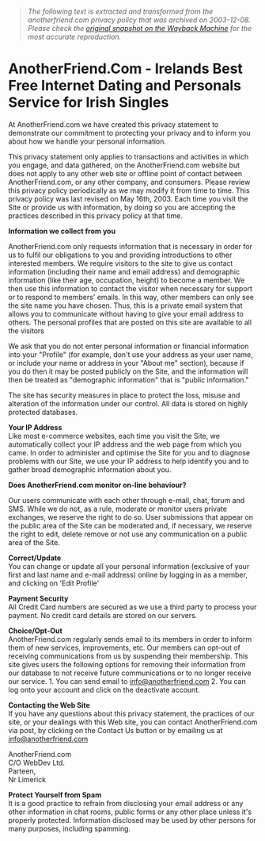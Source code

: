 > *The following text is extracted and transformed from the anotherfriend.com privacy policy that was archived on 2003-12-08. Please check the [original snapshot on the Wayback Machine](https://web.archive.org/web/20031208191825id_/http%3A//www.anotherfriend.com/privacy.cfm) for the most accurate reproduction.*

# AnotherFriend.Com - Irelands Best Free Internet Dating and Personals Service for Irish Singles

At AnotherFriend.com we have created this privacy statement to demonstrate our commitment to protecting your privacy and to inform you about how we handle your personal information. 

This privacy statement only applies to transactions and activities in which you engage, and data gathered, on the AnotherFriend.com website but does not apply to any other web site or offline point of contact between AnotherFriend.com, or any other company, and consumers. Please review this privacy policy periodically as we may modify it from time to time. This privacy policy was last revised on May 16th, 2003. Each time you visit the Site or provide us with information, by doing so you are accepting the practices described in this privacy policy at that time. 

**Information we collect from you**

AnotherFriend.com only requests information that is necessary in order for us to fulfil our obligations to you and providing introductions to other interested members. We require visitors to the site to give us contact information (including their name and email address) and demographic information (like their age, occupation, height) to become a member. We then use this information to contact the visitor when necessary for support or to respond to members' emails. In this way, other members can only see the site name you have chosen. Thus, this is a private email system that allows you to communicate without having to give your email address to others. The personal profiles that are posted on this site are available to all the visitors 

We ask that you do not enter personal information or financial information into your "Profile" (for example, don't use your address as your user name, or include your name or address in your "About me" section), because if you do then it may be posted publicly on the Site, and the information will then be treated as "demographic information" that is "public information." 

The site has security measures in place to protect the loss, misuse and alteration of the information under our control. All data is stored on highly protected databases. 

**Your IP Address**  
Like most e-commerce websites, each time you visit the Site, we automatically collect your IP address and the web page from which you came. In order to administer and optimise the Site for you and to diagnose problems with our Site, we use your IP address to help identify you and to gather broad demographic information about you. 

**Does AnotherFriend.com monitor on-line behaviour?**

Our users communicate with each other through e-mail, chat, forum and SMS. While we do not, as a rule, moderate or monitor users private exchanges, we reserve the right to do so. User submissions that appear on the public area of the Site can be moderated and, if necessary, we reserve the right to edit, delete remove or not use any communication on a public area of the Site. 

**Correct/Update**  
You can change or update all your personal information (exclusive of your first and last name and e-mail address) online by logging in as a member, and clicking on 'Edit Profile' 

**Payment Security**  
All Credit Card numbers are secured as we use a third party to process your payment. No credit card details are stored on our servers. 

**Choice/Opt-Out**  
AnotherFriend.com regularly sends email to its members in order to inform them of new services, improvements, etc. Our members can opt-out of receiving communications from us by suspending their membership. This site gives users the following options for removing their information from our database to not receive future communications or to no longer receive our service. 1\. You can send email to [info@anotherfriend.com](mailto:info@anotherfriend.com) 2\. You can log onto your account and click on the deactivate account. 

**Contacting the Web Site**  
If you have any questions about this privacy statement, the practices of our site, or your dealings with this Web site, you can contact AnotherFriend.com via post, by clicking on the Contact Us button or by emailing us at [info@anotherfriend.com](mailto:info@anotherfriend.com)

AnotherFriend.com  
C/O WebDev Ltd.  
Parteen,  
Nr Limerick  


**Protect Yourself from Spam**  
It is a good practice to refrain from disclosing your email address or any other information in chat rooms, public forms or any other place unless it's properly protected. Information disclosed may be used by other persons for many purposes, including spamming. 
